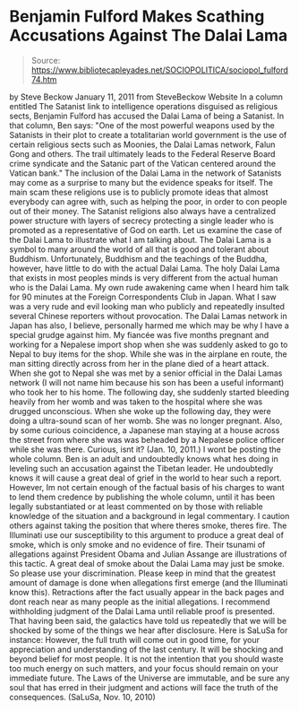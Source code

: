 # Benjamin Fulford Makes Scathing Accusations Against The Dalai Lama

> Source: https://www.bibliotecapleyades.net/SOCIOPOLITICA/sociopol_fulford74.htm

by Steve Beckow
January 11, 2011
from
SteveBeckow Website
In a column entitled The
Satanist link to intelligence operations disguised as religious sects,
Benjamin Fulford has accused
the
Dalai Lama of being a Satanist.
In that column, Ben says:
"One of the most powerful weapons used by
the Satanists in their plot to create a totalitarian world government is
the use of certain religious sects such as
Moonies, the Dalai Lamas network,
Falun Gong and others. The trail
ultimately leads to the
Federal Reserve Board crime syndicate and the Satanic part of
the
Vatican centered around the Vatican bank."
The inclusion of the Dalai Lama in the
network of Satanists may come as a surprise to many but the evidence
speaks for itself.
The main scam these religions use is to publicly promote ideas that
almost everybody can agree with, such as helping the poor, in order to
con people out of their money. The Satanist religions also always have a
centralized power structure with layers of secrecy protecting a single
leader who is promoted as a representative of God on earth.
Let us examine the case of the Dalai Lama to illustrate what I am
talking about. The Dalai Lama is a symbol to many around the world of
all that is good and tolerant about
Buddhism. Unfortunately, Buddhism and the teachings of the
Buddha, however, have little to do with the actual Dalai Lama. The holy
Dalai Lama that exists in most peoples minds is very different from the
actual human who is the Dalai Lama.
My own rude awakening came when I heard him
talk for 90 minutes at the Foreign Correspondents Club in Japan. What I
saw was a very rude and evil looking man who publicly and repeatedly
insulted several Chinese reporters without provocation.
The Dalai Lamas network in Japan has also,
I believe, personally harmed me which may be why I have a special grudge
against him. My fiancée was five months pregnant and working for a
Nepalese import shop when she was suddenly asked to go to Nepal to buy
items for the shop. While she was in the airplane en route, the man
sitting directly across from her in the plane died of a heart attack.
When she got to Nepal she was met by a senior official in the Dalai
Lamas network (I will not name him because his son has been a useful
informant) who took her to his home. The following day, she suddenly
started bleeding heavily from her womb and was taken to the hospital
where she was drugged unconscious. When she woke up the following day,
they were doing a ultra-sound scan of her womb. She was no longer
pregnant.
Also, by some curious coincidence, a Japanese man staying at a house
across the street from where she was was beheaded by a Nepalese police
officer while she was there. Curious, isnt it?
(Jan. 10, 2011.)
I wont be posting the whole column.
Ben is an adult and undoubtedly knows what hes
doing in leveling such an accusation against the Tibetan leader. He
undoubtedly knows it will cause a great deal of grief in the world to hear
such a report.
However, Im not certain enough of the factual basis of his charges to want
to lend them credence by publishing the whole column, until it has been
legally substantiated or at least commented on by those with reliable
knowledge of the situation and a background in legal commentary.
I caution others against taking the position that where theres smoke,
theres fire.
The Illuminati use our susceptibility to
this argument to produce a great deal of smoke, which is only smoke and no
evidence of fire. Their tsunami of allegations against President
Obama
and
Julian Assange are illustrations of
this tactic.
A great deal of smoke about the Dalai Lama may
just be smoke. So please use your discrimination.
Please keep in mind that the greatest amount of damage is done when
allegations first emerge (and the Illuminati know this). Retractions after
the fact usually appear in the back pages and dont reach near as many
people as the initial allegations. I recommend withholding judgment of the
Dalai Lama until reliable proof is presented.
That having been said,
the galactics have told us repeatedly
that we will be shocked by some of the things we hear after disclosure.
Here is SaLuSa for instance:
However, the full truth will come out in
good time, for your appreciation and understanding of the last century.
It will be shocking and beyond belief for
most people. It is not the intention that you should waste too much
energy on such matters, and your focus should remain on your immediate
future.
The Laws of the Universe are immutable, and
be sure any soul that has erred in their judgment and actions will face
the truth of the consequences.
(SaLuSa,
Nov. 10, 2010)
